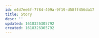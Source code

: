 ```yaml
---
id: e4d7ee6f-7784-409a-9f19-d58ff456da17
title: Story
desc: ''
updated: 1618326305792
created: 1618326305792
---
```


